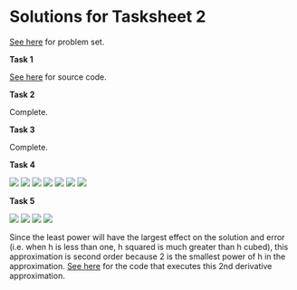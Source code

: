 # Solutions for Tasksheet 2 
[See here](https://github.com/jvkoebbe/math4610/blob/master/tasksheets/tasksheet_02/pdf/tasksheet_02.pdf) for problem set.

**Task 1**

[See here](https://github.com/chazcornwall/math4610/blob/master/src/task2/helloworld.cpp) for source code.

**Task 2**

Complete.

**Task 3**

Complete.

**Task 4**

<img src="https://render.githubusercontent.com/render/math?math=f^{'}(a) \approx \frac{f(a%2Bh) - f(a-h)}{2h}">

<img src="https://render.githubusercontent.com/render/math?math=f(a%2Bh) = \sum_{n=0}^{\infty}\frac{f^{(n)}(a)}{n!}(a%2Bh-a)^{n} \approx f(a) %2B f^{'}(a)h %2B \frac{1}{2}f^{''}(a)h^{2}  %2B \frac{1}{6}f^{'''}(a)h^{3} %2B ...">

<img src="https://render.githubusercontent.com/render/math?math=f(a-h) = \sum_{n=0}^{\infty}\frac{f^{(n)}(a)}{n!}(a-h-a)^{n} \approx f(a) - f^{'}(a)h %2B \frac{1}{2}f^{''}(a)h^{2}  - \frac{1}{6}f^{'''}(a)h^{3} %2B ...">

<img src="https://render.githubusercontent.com/render/math?math=f(a%2Bh) - f(a-h) = 2f^{'}(a)h %2B \frac{1}{3}f^{'''}(a)h^{3} %2B ...">

<img src="https://render.githubusercontent.com/render/math?math=\frac{f(a%2Bh) - f(a-h)}{2h} = f^{'}(a) %2B \frac{1}{6}f^{'''}(a)h^{2} %2B ...">

<img src="https://render.githubusercontent.com/render/math?math=e = f^{'}(a) -  \frac{f(a%2Bh) - f(a-h)}{2h}">

<img src="https://render.githubusercontent.com/render/math?math=e = \frac{1}{6}f^{'''}(\xi)h^{2} \leq Ch^{2}">

**Task 5**

<img src="https://render.githubusercontent.com/render/math?math=f^{''}(a) \approx \frac{f(a%2Bh) - 2f(a) %2B f(a-h)}{h^{2}}">

<img src="https://render.githubusercontent.com/render/math?math=f^{''}(a) \approx f^{''}(a) %2B \frac{1}{12}f^{(4)}(a)h^{2} %2B \frac{1}{360}f^{(6)}(a)h^{4} %2B ...">

<img src="https://render.githubusercontent.com/render/math?math=e = f^{''}(a) -  [f^{''}(a) %2B \frac{1}{12}f^{(4)}(a)h^{2} %2B \frac{1}{360}f^{(6)}(a)h^{4} %2B ...]">

<img src="https://render.githubusercontent.com/render/math?math=e = \frac{1}{12}f^{(4)}(\xi)h^{2} \leq Ch^{2}">

Since the least power will have the largest effect on the solution and error (i.e. when h is less than one, h squared is much greater than h cubed), this approximation is second order because 2 is the smallest power of h in the approximation. [See here](https://github.com/chazcornwall/math4610/blob/master/src/task2/derivativeapprox.cpp) for the code that executes this 2nd derivative approximation. 
